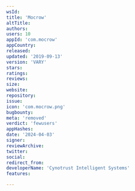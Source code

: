 ```yaml
---
wsId: 
title: 'Mocrow'
altTitle: 
authors: 
users: 10
appId: 'com.mocrow'
appCountry: 
released: 
updated: '2019-09-13'
version: 'VARY'
stars: 
ratings: 
reviews: 
size: 
website: 
repository: 
issue: 
icon: 'com.mocrow.png'
bugbounty: 
meta: 'removed'
verdict: 'fewusers'
appHashes: 
date: '2024-04-03'
signer: 
reviewArchive: 
twitter: 
social: 
redirect_from: 
developerName: 'Cynotrust Intelligent Systems'
features: 

---
```


